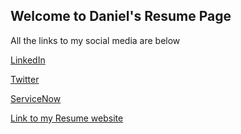 ## Welcome to Daniel's Resume Page

All the links to my social media are below

[LinkedIn](https://www.linkedin.com/in/danielliaus/)

[Twitter](https://twitter.com/DanielLiAus)

[ServiceNow](https://account.servicenow.com/personal-data/11ec3d221/79cd7d788/540637b41/5ed119622/resume.html)

[Link to my Resume website](https://danielliaus.github.io/resume/)
